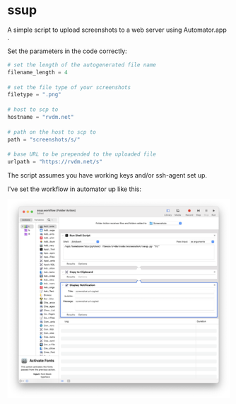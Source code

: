 # ssup
A simple script to upload screenshots to a web server using Automator.app .

Set the parameters in the code correctly:
```python
# set the length of the autogenerated file name
filename_length = 4

# set the file type of your screenshots
filetype = ".png"

# host to scp to
hostname = "rvdm.net"

# path on the host to scp to
path = "screenshots/s/"

# base URL to be prepended to the uploaded file
urlpath = "https://rvdm.net/s"
```

The script assumes you have working keys and/or ssh-agent set up.

I've set the workflow in automator up like this:

![alt text](https://github.com/rvdm/ssup/raw/main/workflow.png "Workflow screenshot")
